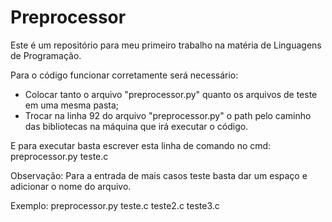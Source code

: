 # Preprocessor
Este é um repositório para meu primeiro trabalho na matéria de Linguagens de Programação.

Para o código funcionar corretamente será necessário:
- Colocar tanto o arquivo "preprocessor.py" quanto os arquivos de teste em uma mesma pasta;
- Trocar na linha 92 do arquivo "preprocessor.py" o path pelo caminho das bibliotecas na máquina que irá executar o código.

E para executar basta escrever esta linha de comando no cmd:
preprocessor.py teste.c

Observação: Para a entrada de mais casos teste basta dar um espaço e adicionar o nome do arquivo.

Exemplo: preprocessor.py teste.c teste2.c teste3.c
